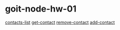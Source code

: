 # goit-node-hw-01
[contacts-list](https://monosnap.com/file/gyqPGPkYebm1rFVFJvk9R3rfwVotWz)
[get-contact](https://monosnap.com/file/HjZ2dkensg9Y825Mgiyhfr8pa7oMkk)
[remove-contact](https://monosnap.com/file/avhzak5u1LdtW5eV8W5M1yAin6pKDg)
[add-contact](https://monosnap.com/file/doseOwKR00jKYwOUMraxrU3Af39yoR)
